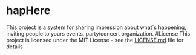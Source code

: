# hapHere
This project is a system for sharing impression about what`s happening, inviting people to yours events, party/concert organization.
#License
This project is licensed under the MIT License - see the [LICENSE.md](https://github.com/demchuk20/hapHere/blob/test/LICENSE.md) file for details
